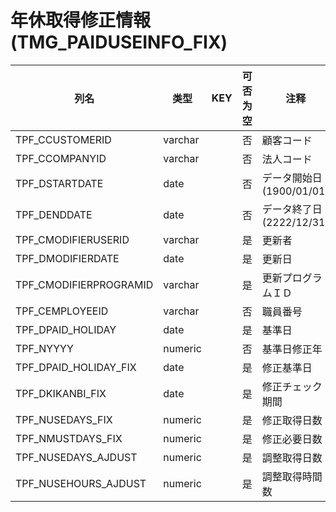 # 年休取得修正情報(TMG_PAIDUSEINFO_FIX)
| 列名   | 类型   | KEY  | 可否为空 | 注释   |
| ---- | ---- | ---- | ---- | ---- |
|TPF_CCUSTOMERID|varchar||否|顧客コード|
|TPF_CCOMPANYID|varchar||否|法人コード|
|TPF_DSTARTDATE|date||否|データ開始日 (1900/01/01)|
|TPF_DENDDATE|date||否|データ終了日 (2222/12/31)|
|TPF_CMODIFIERUSERID|varchar||是|更新者|
|TPF_DMODIFIERDATE|date||是|更新日|
|TPF_CMODIFIERPROGRAMID|varchar||是|更新プログラムＩＤ|
|TPF_CEMPLOYEEID|varchar||否|職員番号|
|TPF_DPAID_HOLIDAY|date||是|基準日|
|TPF_NYYYY|numeric||否|基準日修正年|
|TPF_DPAID_HOLIDAY_FIX|date||是|修正基準日|
|TPF_DKIKANBI_FIX|date||是|修正チェック期間|
|TPF_NUSEDAYS_FIX|numeric||是|修正取得日数|
|TPF_NMUSTDAYS_FIX|numeric||是|修正必要日数|
|TPF_NUSEDAYS_AJDUST|numeric||是|調整取得日数|
|TPF_NUSEHOURS_AJDUST|numeric||是|調整取得時間数|
